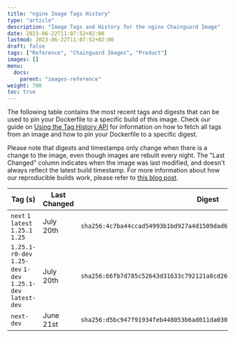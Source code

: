 ```yaml
---
title: "nginx Image Tags History"
type: "article"
description: "Image Tags and History for the nginx Chainguard Image"
date: 2023-06-22T11:07:52+02:00
lastmod: 2023-06-22T11:07:52+02:00
draft: false
tags: ["Reference", "Chainguard Images", "Product"]
images: []
menu:
  docs:
    parent: "images-reference"
weight: 700
toc: true
---
```


The following table contains the most recent tags and digests that can be used to pin your Dockerfile to a specific build of this image. Check our guide on [Using the Tag History API](/chainguard/chainguard-images/using-the-tag-history-api/) for information on how to fetch all tags from an image and how to pin your Dockerfile to a specific digest.

Please note that digests and timestamps only change when there is a change to the image, even though images are rebuilt every night. The "Last Changed" column indicates when the image was last modified, and doesn't always reflect the latest build timestamp. For more information about how our reproducible builds work, please refer to [this blog post](https://www.chainguard.dev/unchained/reproducing-chainguards-reproducible-image-builds).

| Tag (s)                                                       | Last Changed | Digest                                                                    |
|---------------------------------------------------------------|--------------|---------------------------------------------------------------------------|
|  `next` `1` `latest` `1.25.1` `1.25`                          | July 20th    | `sha256:4c7ba44ccad54993b1bd927a4d1509dad6a435bfae44633d105d1da3e4d3e0e2` |
|  `1.25.1-r0-dev` `1.25-dev` `1-dev` `1.25.1-dev` `latest-dev` | July 20th    | `sha256:66fb7d785c52643d31633c792121a8cd26b153a0183f56a55e4ade707e963741` |
|  `next-dev`                                                   | June 21st    | `sha256:d5bc947f91934feb448053b6ad011da030b728dea092ce2cbf43647139403b4d` |
